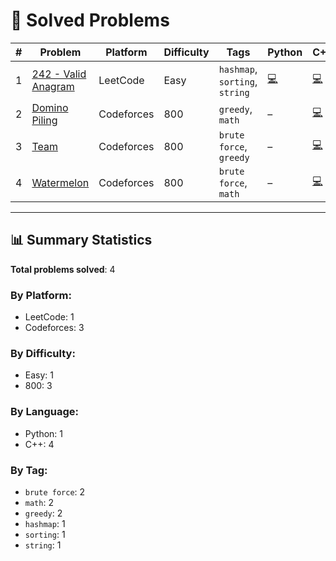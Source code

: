 # 📘 Solved Problems

| # | Problem | Platform | Difficulty | Tags | Python | C++ | Notes |
|----|---------|----------|------------|------|--------|-----|-------|
| 1 | [242 - Valid Anagram](https://leetcode.com/problems/valid-anagram/) | LeetCode | Easy | ``hashmap``, ``sorting``, ``string`` | [💻](./leetcode/242_valid_anagram.py) | [💻](./leetcode/242_valid_anagram.cpp) | [📝](./leetcode/242_valid_anagram.md) |
| 2 | [Domino Piling](https://codeforces.com/problemset/problem/50/A) | Codeforces | 800 | ``greedy``, ``math`` | – | [💻](./codeforces/domino_piling.cpp) | [📝](./codeforces/domino_piling.md) |
| 3 | [Team](https://codeforces.com/problemset/problem/231/A) | Codeforces | 800 | ``brute force``, ``greedy`` | – | [💻](./codeforces/team.cpp) | [📝](./codeforces/team.md) |
| 4 | [Watermelon](https://codeforces.com/problemset/problem/4/A) | Codeforces | 800 | ``brute force``, ``math`` | – | [💻](./codeforces/watermelon.cpp) | [📝](./codeforces/watermelon.md) |

---

## 📊 Summary Statistics

**Total problems solved**: 4

### By Platform:
- LeetCode: 1
- Codeforces: 3

### By Difficulty:
- Easy: 1
- 800: 3

### By Language:
- Python: 1
- C++: 4

### By Tag:
- ``brute force``: 2
- ``math``: 2
- ``greedy``: 2
- ``hashmap``: 1
- ``sorting``: 1
- ``string``: 1
